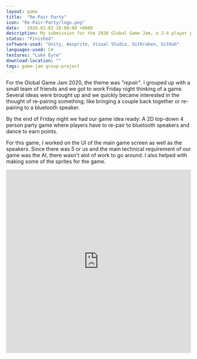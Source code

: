 ```yaml
---
layout: game
title:  "Re-Pair Party"
icon: "Re-Pair-Party/logo.png"
date:   2020-02-02 10:00:00 +0000
description: My submission for the 2020 Global Game Jam, a 2-4 player party game where you re-pair to bluetooth speakers and dance your way to victory!
status: "Finished"
software-used: "Unity, Aesprite, Visual Studio, GitKraken, GitHub"
languages-used: C#
textures: "Luke Eyre"
download-location: ""
tags: game-jam group-project
---
```


For the Global Game Jam 2020, the theme was <em>"repair"</em>. I grouped up with a small team of friends and we got to work Friday night thinking of a game. Several ideas were brought up and we quickly became interested in the thought of re-pairing something; like bringing a couple back together or re-pairing to a bluetooth speaker.

By the end of Friday night we had our game idea ready: A 2D top-down 4 person party game where players have to re-pair to bluetooth speakers and dance to earn points.

For this game, I worked on the UI of the main game screen as well as the speakers. Since there was 5 or us and the main technical requirement of our game was the AI, there wasn't alot of work to go around. I also helped with making some of the sprites for the game.

<iframe width="100%" height="500" src="https://www.youtube.com/embed/RrJM9NVGRvo" frameborder="0" allowfullscreen></iframe>